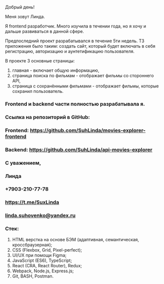 Добрый день!

Меня зовут Линда.

Я frontend разработчик. Много изучила в течении года, но я хочу и дальше развиваться в данной сфере. 

Предпоследний проект разрабатывался в течение 5ти недель. ТЗ приложения было таким: создать сайт, который будет включать в себя регистрацию, авторизацию и аунтетификацию пользователя. 

В проекте 3 основные страницы:
1. главная - включает общую информацию,
2. страница поиска по фильмам - отображает фильмы со стороннего API,
3. страница с сохранёнными фильмами - отображает фильмы, которые сохранил пользователь.

### Frontend и backend части полностью разрабатывала я. 
### Ссылка на репозиторий в GitHub: 
### Frontend: https://github.com/SuhLinda/movies-explorer-frontend
### Backend: https://github.com/SuhLinda/api-movies-explorer

### С уважением,
### Линда 
### +7903-210-77-78
### https://t.me/SuxLinda
### linda.suhovenko@yandex.ru

### Стек:

1. HTML верстка на основе БЭМ (адаптивная, семантическая, кроссбраузерная);
2. CSS (Flexbox, Grid, Pixel-perfect);
3. UI/UX при помощи Figma;
4. JavaScript (ES6), TypeScript;
5. React (CRA, React Router), Redux;
6. Webpack, Node.js, Express.js;
7. Git, BASH, Postman.
